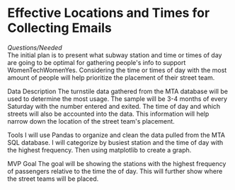 # Effective Locations and Times for Collecting Emails

*Questions/Needed*
<br>
The initial plan is to present what subway station and time or times of day are going to be optimal for gathering people's info to support WomenTechWomenYes. Considering the time or times of day with the most amount of people will help prioritize the placement of their street team.

Data Description
The turnstile data gathered from the MTA database will be used to determine the most usage. The sample will be 3-4 months of every Saturday with the number entered and exited. The time of day and which streets will also be accounted into the data. This information will help narrow down the location of the street team's placement.

Tools
I will use Pandas to organize and clean the data pulled from the MTA SQL database. I will categorize by busiest station and the time of day with the highest frequency.  Then using matplotlib to create a graph.

MVP Goal
The goal will be showing the stations with the highest frequency of passengers relative to the time the of day. This will further show where the street teams will be placed.
